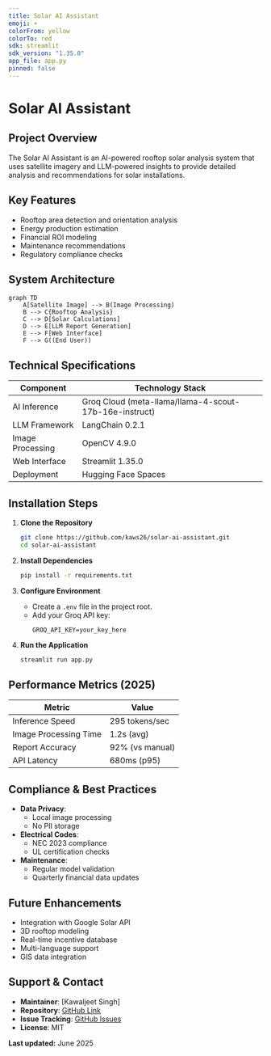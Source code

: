 ```yaml
---
title: Solar AI Assistant
emoji: ☀️
colorFrom: yellow
colorTo: red
sdk: streamlit
sdk_version: "1.35.0"
app_file: app.py
pinned: false
---
```


# Solar AI Assistant

## Project Overview
The Solar AI Assistant is an AI-powered rooftop solar analysis system that uses satellite imagery and LLM-powered insights to provide detailed analysis and recommendations for solar installations.

## Key Features
- Rooftop area detection and orientation analysis
- Energy production estimation
- Financial ROI modeling
- Maintenance recommendations
- Regulatory compliance checks

## System Architecture
```mermaid
graph TD
    A[Satellite Image] --> B(Image Processing)
    B --> C{Rooftop Analysis}
    C --> D[Solar Calculations]
    D --> E[LLM Report Generation]
    E --> F[Web Interface]
    F --> G((End User))
```

## Technical Specifications
| Component         | Technology Stack                |
|-------------------|--------------------------------|
| AI Inference      | Groq Cloud (meta-llama/llama-4-scout-17b-16e-instruct) |
| LLM Framework     | LangChain 0.2.1                |
| Image Processing  | OpenCV 4.9.0                   |
| Web Interface     | Streamlit 1.35.0               |
| Deployment        | Hugging Face Spaces            |

## Installation Steps
1. **Clone the Repository**
   ```bash
   git clone https://github.com/kaws26/solar-ai-assistant.git
   cd solar-ai-assistant
   ```

2. **Install Dependencies**
   ```bash
   pip install -r requirements.txt
   ```

3. **Configure Environment**
   - Create a `.env` file in the project root.
   - Add your Groq API key:
     ```
     GROQ_API_KEY=your_key_here
     ```

4. **Run the Application**
   ```bash
   streamlit run app.py
   ```

## Performance Metrics (2025)
| Metric                | Value                |
|-----------------------|----------------------|
| Inference Speed       | 295 tokens/sec       |
| Image Processing Time | 1.2s (avg)           |
| Report Accuracy       | 92% (vs manual)      |
| API Latency           | 680ms (p95)          |

## Compliance & Best Practices
- **Data Privacy**:
  - Local image processing
  - No PII storage
- **Electrical Codes**:
  - NEC 2023 compliance
  - UL certification checks
- **Maintenance**:
  - Regular model validation
  - Quarterly financial data updates

## Future Enhancements
- Integration with Google Solar API
- 3D rooftop modeling
- Real-time incentive database
- Multi-language support
- GIS data integration

## Support & Contact
- **Maintainer**: [Kawaljeet Singh]
- **Repository**: [GitHub Link](https://github.com/kaws26/solar-ai-assistant.git)
- **Issue Tracking**: [GitHub Issues](https://github.com/kaws26/solar-ai-assistant.git)
- **License**: MIT

**Last updated:** June 2025 
